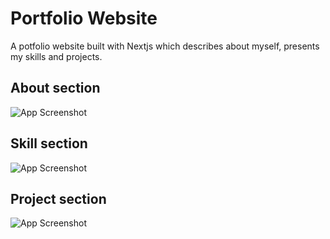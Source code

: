 # Portfolio Website

A potfolio website built with Nextjs which describes about myself, presents my skills and projects.

## About section

![App Screenshot](https://scontent.fktm8-1.fna.fbcdn.net/v/t39.30808-6/293437099_1191944798033865_3620696071569203845_n.jpg?_nc_cat=106&ccb=1-7&_nc_sid=5cd70e&_nc_ohc=VkM33tMkTcoAX8sFnj_&_nc_ht=scontent.fktm8-1.fna&oh=00_AT9-RGRv9VhR2T0oaj0HETf5IaFi_xGe-DCwH7PEGf9x5A&oe=62D79655)

## Skill section

![App Screenshot](https://scontent.fktm8-1.fna.fbcdn.net/v/t39.30808-6/293219532_1191944814700530_7267754017283497213_n.jpg?_nc_cat=109&ccb=1-7&_nc_sid=5cd70e&_nc_ohc=8bblmW0Ws-MAX-tJtGP&_nc_ht=scontent.fktm8-1.fna&oh=00_AT8ZH7yoEcgDDEZSXtFAEAWHJ6SEG70ut8Z1UOBlyrynGw&oe=62D6D7C5)

## Project section

![App Screenshot](https://scontent.fktm8-1.fna.fbcdn.net/v/t39.30808-6/293507306_1191944834700528_8376633115331037351_n.jpg?_nc_cat=102&ccb=1-7&_nc_sid=5cd70e&_nc_ohc=Xjv9wK24JIYAX_Jynz2&tn=pRXUNjbTXdkkXKCH&_nc_ht=scontent.fktm8-1.fna&oh=00_AT_J0vXD5bxgBzev_DK4lH7ktqXTyKmzt8Ar9Gx6SWdF9Q&oe=62D6AB11)
